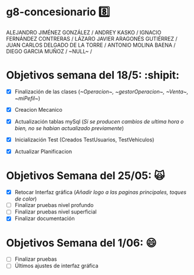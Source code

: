 # g8-concesionario :eight:
ALEJANDRO JIMÉNEZ GONZÁLEZ /
ANDREY KASKO /
IGNACIO FERNÁNDEZ CONTRERAS /
LÁZARO JAVIER ARAGONÉS GUTIÉRREZ /
JUAN CARLOS DELGADO DE LA TORRE /
ANTONIO MOLINA BAENA / 
DIEGO GARCIA MUÑOZ / 
~NULL~ /

# Objetivos semana del 18/5: :shipit:
- [X] Finalización de las clases (_~Operacion~, ~gestorOperacion~, ~Venta~, ~miPefil~_) 
- [X] Creacion Mecanico
- [X] Actualización tablas mySql (_Si se producen cambios de ultima hora o bien, no se habian actualizado previamente_)
- [X] Inicialización Test (Creados TestUsuarios, TestVehiculos)

- [X] Actualizar Planificacion

# Objetivos Semana del 25/05: :scream_cat:
- [X] Retocar Interfaz gráfica (_Añadir logo a las paginas principales, toques de color_)
- [ ] Finalizar pruebas nivel profundo
- [ ] Finalizar pruebas nivel superficial
- [X] Finalizar documentación

# Objetivos Semana del 1/06: :smile:
- [ ] Finalizar pruebas
- [ ] Últimos ajustes de interfaz gráfica
